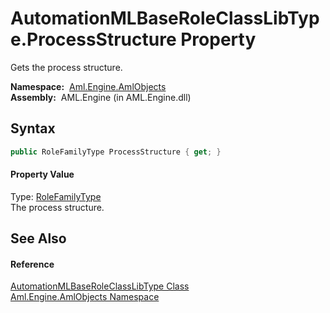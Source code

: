 AutomationMLBaseRoleClassLibType.ProcessStructure Property
==========================================================
Gets the process structure.

  **Namespace:**  [Aml.Engine.AmlObjects][1]  
  **Assembly:**  AML.Engine (in AML.Engine.dll)

Syntax
------

```csharp
public RoleFamilyType ProcessStructure { get; }
```

#### Property Value
Type: [RoleFamilyType][2]  
 The process structure. 

See Also
--------

#### Reference
[AutomationMLBaseRoleClassLibType Class][3]  
[Aml.Engine.AmlObjects Namespace][1]  

[1]: ../README.md
[2]: ../../Aml.Engine.CAEX/RoleFamilyType/README.md
[3]: README.md
[4]: https://www.automationml.org
[5]: ../../icons/logoShade.png